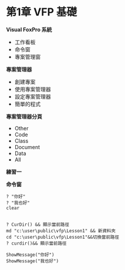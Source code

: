 # 第1章 VFP 基礎

**Visual FoxPro 系統** 

* 工作看板
*  命令窗 
* 專案管理窗

**專案管理器** 

* 創建專案
* 使用專案管理器
* 設定專案管理器
* 簡單的程式

**專案管理器分頁** 

* Other 
* Code 
* Class 
* Document 
* Data 
* All

**練習一**

**命令窗**

```text
? "你好"
? "我也好"
clear

```

```text

? CurDir() && 顯示當前路徑
md "c:\user\public\vfp\Lesson1" && 新資料夾
cd "c:\user\public\vfp\Lesson1"&&切換當前路徑
? curdir()&& 顯示當前路徑

ShowMessage("你好")
ShowMessage("我也好")

```


